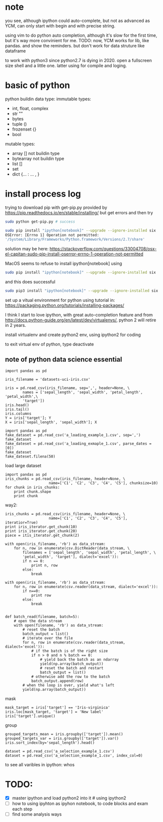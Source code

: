 # note
you see, although ipython could auto-complete, but not as advanced as YCM, can
only start with begin and with precise string.

using vim to do python auto completion, although it's slow for the first time,
but it's way more convinient for me.
TODO:
now, YCM works for lib, like pandas. and show the reminders. but don't
work for data struture like dataframe

to work with python3 since python2.7 is dying in 2020.
open a fullscreen size shell and a little one. latter using for compile and
loging.




# basic of python
python buildin data type:
immutable types:
- int, float, complex
- str ""
- bytes
- tuple ()
- frozenset {}
- bool

mutable types:
- array [] not buildin type
- bytearray  not buildin type
- list []
- set
- dict {... : ... , }

# install process log
trying to download pip with get-pip.py provided by
https://pip.readthedocs.io/en/stable/installing/
but get errors
and then try
```bash
sudo python get-pip.py # success
```
```bash
sudo pip install "ipython[notebook]" --upgrade --ignore-installed six
OSError: [Errno 1] Operation not permitted:
'/System/Library/Frameworks/Python.framework/Versions/2.7/share'
```
solution may be here:
https://stackoverflow.com/questions/33004708/osx-el-capitan-sudo-pip-install-oserror-errno-1-operation-not-permitted

MacOS seems to refuse to install ipython[notebook] using
```bash
sudo pip install "ipython[notebook]" --upgrade --ignore-installed six
```

and this does successful
```bash
sudo pip3 install "ipython[notebook]" --upgrade --ignore-installed six
```

set up a vitual environment for python using tutorial in:
https://packaging.python.org/tutorials/installing-packages/

I think I start to love ipython, with great auto-completion feature
and from http://docs.python-guide.org/en/latest/dev/virtualenvs/, python 2 will
retire in 2 years.

install virtualenv and create python2 env, using ipython2 for coding

to exit virtual env of python, type deactivate

## note of python data science essential
```python2
import pandas as pd

iris_filename = 'datasets-uci-iris.csv'

iris = pd.read_csv(iris_filename, sep=',', header=None, \
        names = ['sepal_length', 'sepal_width', 'petal_length', 'petal_width',\
        'target'])
iris.head()
iris.tail()
iris.columns
Y = iris['target']; Y
X = iris['sepal_length', 'sepal_width']; X
```

```python2
import pandas as pd
fake_dataset = pd.read_csv('a_loading_example_1.csv', sep=',')
fake_dataset
fake_dateset = pd.read_csv('a_loading_exmaple_1.csv', parse_dates = [0])
fake_dateset
fake_dateset.filena(50)
```

load large dataset
```python2
import pandas as pd
iris_chunks = pd.read_csv(iris_filename, header=None, \
                    name=['C1', 'C2', 'C3', 'C4', 'C5'], chunksize=10)
for chunk in iris_chunks:
    print chunk.shape
    print chunk
```
way2:
```python2
iris_chunks = pd.read_csv(iris_filename, header=None, \
                    name=['C1', 'C2', 'C3', 'C4', 'C5'], iteratior=True)
print iris_iterator.get_chunk(10)
print iris_iterator.get_chunk(20)
piece = itis_iterator.get_chunk(2)
```

```python2
with open(iris_filename, 'rb') as data_stream:
    for n, row in enumerate(csv.DictReader(data_stream, \
        filenames = ['sepal_length', 'sepal_width', 'petal_length', \
        'petal_width', 'target'], dialect='excel')):
        if n == 0:
            print n, row
        else:
            break

```

```python2
with open(iris_filename, 'rb') as data_stream:
    for n, row in enumerate(csv.reader(data_stream, dialect='excel')):
        if n==0:
            print row
        else:
            break
```

```python2

def batch_read(filename, batch=5):
    # open the data stream
    with open(filename, 'rb') as data_stream:
        # reset the batch
        batch_output = list()
        # iterate over the file
        for n, row in enumerate(csv.reader(data_stream, dialect='excel')):
            # if the batch is of the right size
            if n > 0 and n % batch == 0:
                # yield back the batch as an ndarray
                yield(np.array(batch_output))
                # reset the batch and restart
                batch_output = list()
            # otherwise add the row to the batch
            batch_output.append(row)
        # when the loop is over, yield what's left
        yield(np.array(batch_output))
```

mask
```python2
mask_target = iris['target'] == 'Iris-virginica'
iris.loc[mask_target, 'target'] = 'New label'
iris['target'].unique()
```

group
```python2
grouped_targets_mean = iris.groupby(['target']).mean()
grouped_targets_var = iris.groupby(['target']).var()
iris.sort_index(by='sepal_length').head()
```

```python2
dataset = pd.read_csv('a_selection_example_1.csv')
dataset = pd.read_csv('a_selection_example_1.csv', index_col=0)
```

to see all varibles in ipython: whos

# TODO:
- [x] master ipython and load python2 into it # using ipython2
- [ ] how to using ipyhton as ipyhon notebook, to code blocks and exam each step
- [ ] find some analysis ways
